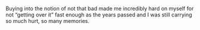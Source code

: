 Buying into the notion of not that bad made me incredibly hard on myself for not “getting over it” fast enough as the years passed and I was still carrying so much hurt, so many memories.